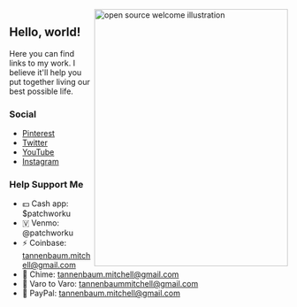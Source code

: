 <img align="right" src="https://github.com/kmt901/kmt901/blob/master/kaya_illustration.PNG" alt="open source welcome illustration" width=350px height=465px/>

## Hello, world!

Here you can find links to my work. 
I believe it'll help you put together living our best possible life.

### Social
* [Pinterest](https://pinterest.com/naturallymitchell)
* [Twitter](https://twitter.com/hereismitchell)
* [YouTube](https://www.youtube.com/channel/UCgbLNarH61kZoHh-RxTzXPA)
* [Instagram](https://instagram.com/mitchellmtv0)

### Help Support Me
* 💵 Cash app: $patchworku
* 🇻 Venmo: @patchworku
* ⚡ Coinbase: tannenbaum.mitchell@gmail.com
* 🔔 Chime: tannenbaum.mitchell@gmail.com
* 🏦 Varo to Varo: tannenbaummitchell@gmail.com
* 🤝 PayPal: tannenbaum.mitchell@gmail.com


